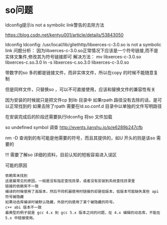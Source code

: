 # so问题

ldconfig提示is not a symbolic link警告的去除方法

https://blog.csdn.net/kentyu001/article/details/53843050

ldconfig
ldconfig: /usr/local/lib/gliethttp/libxerces-c-3.0.so is not a symbolic link
问题分析：
因为libxerces-c-3.0.so正常情况下应该是一个符号链接,而不是实体文集件,修改其为符号链接即可
解决方法：
mv libxerces-c-3.0.so libxerces-c.so.3.0
ln -s libxerces-c.so.3.0 libxerces-c-3.0.so 

带数字的so 多的都是链接文件，而非实体文件，所以在copy 的时候不能随意复制

但是同样文件，只替换so ，可以不可直接使用，应该和替换文件的兼容性有关

因为安装的时候就只是把文件cp 到lib 目录中
如果rpath 路径没有去除的话，是可以正常找到的
如果去除了rpath 需要在ld.so.conf.d 目录中以单独的文件写明路径

在安装完成后的阶段还需要执行ldconfig 将so 文件加载

so undefined symbol 调查
http://events.jianshu.io/p/e6289b247cfb

nm -D 查询到的有可能是他需要的符号，而且其提供的，如U 开头的则是该so 需要的

!!! 需要了解so 详细的资料，目前认知的短板容易进入误区


可能的原因

    依赖库未找到
    这是最常见的原因，一般是没有指定查找目录，或者没有安装到系统查找目录里
    链接的依赖库不一致
    编译的时候使用了高版本，然后不同机器使用时链接的却是低版本，低版本可能缺失某些 api
    符号被隐藏
    如果动态库编译时被默认隐藏，外部代码使用了某个被隐藏的符号。
    c++ abi 版本不一致
    最典型的例子就是 gcc 4.x 到 gcc 5.x 版本之间的问题，在 4.x 编辑的动态库，不能在 5.x 中链接使用。
